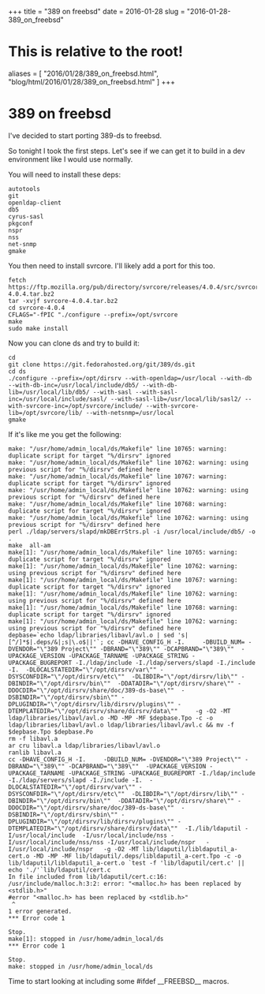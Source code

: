 +++
title = "389 on freebsd"
date = 2016-01-28
slug = "2016-01-28-389_on_freebsd"
# This is relative to the root!
aliases = [ "2016/01/28/389_on_freebsd.html", "blog/html/2016/01/28/389_on_freebsd.html" ]
+++
# 389 on freebsd

I\'ve decided to start porting 389-ds to freebsd.

So tonight I took the first steps. Let\'s see if we can get it to build
in a dev environment like I would use normally.

You will need to install these deps:

    autotools
    git
    openldap-client
    db5
    cyrus-sasl
    pkgconf
    nspr
    nss
    net-snmp
    gmake

You then need to install svrcore. I\'ll likely add a port for this too.

    fetch https://ftp.mozilla.org/pub/directory/svrcore/releases/4.0.4/src/svrcore-4.0.4.tar.bz2
    tar -xvjf svrcore-4.0.4.tar.bz2
    cd svrcore-4.0.4
    CFLAGS="-fPIC "./configure --prefix=/opt/svrcore
    make
    sudo make install

Now you can clone ds and try to build it:

    cd
    git clone https://git.fedorahosted.org/git/389/ds.git
    cd ds
    ./configure --prefix=/opt/dirsrv --with-openldap=/usr/local --with-db --with-db-inc=/usr/local/include/db5/ --with-db-lib=/usr/local/lib/db5/ --with-sasl --with-sasl-inc=/usr/local/include/sasl/ --with-sasl-lib=/usr/local/lib/sasl2/ --with-svrcore-inc=/opt/svrcore/include/ --with-svrcore-lib=/opt/svrcore/lib/ --with-netsnmp=/usr/local
    gmake

If it\'s like me you get the following:

    make: "/usr/home/admin_local/ds/Makefile" line 10765: warning: duplicate script for target "%/dirsrv" ignored
    make: "/usr/home/admin_local/ds/Makefile" line 10762: warning: using previous script for "%/dirsrv" defined here
    make: "/usr/home/admin_local/ds/Makefile" line 10767: warning: duplicate script for target "%/dirsrv" ignored
    make: "/usr/home/admin_local/ds/Makefile" line 10762: warning: using previous script for "%/dirsrv" defined here
    make: "/usr/home/admin_local/ds/Makefile" line 10768: warning: duplicate script for target "%/dirsrv" ignored
    make: "/usr/home/admin_local/ds/Makefile" line 10762: warning: using previous script for "%/dirsrv" defined here
    perl ./ldap/servers/slapd/mkDBErrStrs.pl -i /usr/local/include/db5/ -o .
    make  all-am
    make[1]: "/usr/home/admin_local/ds/Makefile" line 10765: warning: duplicate script for target "%/dirsrv" ignored
    make[1]: "/usr/home/admin_local/ds/Makefile" line 10762: warning: using previous script for "%/dirsrv" defined here
    make[1]: "/usr/home/admin_local/ds/Makefile" line 10767: warning: duplicate script for target "%/dirsrv" ignored
    make[1]: "/usr/home/admin_local/ds/Makefile" line 10762: warning: using previous script for "%/dirsrv" defined here
    make[1]: "/usr/home/admin_local/ds/Makefile" line 10768: warning: duplicate script for target "%/dirsrv" ignored
    make[1]: "/usr/home/admin_local/ds/Makefile" line 10762: warning: using previous script for "%/dirsrv" defined here
    depbase=`echo ldap/libraries/libavl/avl.o | sed 's|[^/]*$|.deps/&|;s|\.o$||'`; cc -DHAVE_CONFIG_H -I.     -DBUILD_NUM= -DVENDOR="\"389 Project\"" -DBRAND="\"389\"" -DCAPBRAND="\"389\""  -UPACKAGE_VERSION -UPACKAGE_TARNAME -UPACKAGE_STRING -UPACKAGE_BUGREPORT -I./ldap/include -I./ldap/servers/slapd -I./include -I.  -DLOCALSTATEDIR="\"/opt/dirsrv/var\"" -DSYSCONFDIR="\"/opt/dirsrv/etc\""  -DLIBDIR="\"/opt/dirsrv/lib\"" -DBINDIR="\"/opt/dirsrv/bin\""  -DDATADIR="\"/opt/dirsrv/share\"" -DDOCDIR="\"/opt/dirsrv/share/doc/389-ds-base\""  -DSBINDIR="\"/opt/dirsrv/sbin\"" -DPLUGINDIR="\"/opt/dirsrv/lib/dirsrv/plugins\"" -DTEMPLATEDIR="\"/opt/dirsrv/share/dirsrv/data\""     -g -O2 -MT ldap/libraries/libavl/avl.o -MD -MP -MF $depbase.Tpo -c -o ldap/libraries/libavl/avl.o ldap/libraries/libavl/avl.c && mv -f $depbase.Tpo $depbase.Po
    rm -f libavl.a
    ar cru libavl.a ldap/libraries/libavl/avl.o
    ranlib libavl.a
    cc -DHAVE_CONFIG_H -I.     -DBUILD_NUM= -DVENDOR="\"389 Project\"" -DBRAND="\"389\"" -DCAPBRAND="\"389\""  -UPACKAGE_VERSION -UPACKAGE_TARNAME -UPACKAGE_STRING -UPACKAGE_BUGREPORT -I./ldap/include -I./ldap/servers/slapd -I./include -I.  -DLOCALSTATEDIR="\"/opt/dirsrv/var\"" -DSYSCONFDIR="\"/opt/dirsrv/etc\""  -DLIBDIR="\"/opt/dirsrv/lib\"" -DBINDIR="\"/opt/dirsrv/bin\""  -DDATADIR="\"/opt/dirsrv/share\"" -DDOCDIR="\"/opt/dirsrv/share/doc/389-ds-base\""  -DSBINDIR="\"/opt/dirsrv/sbin\"" -DPLUGINDIR="\"/opt/dirsrv/lib/dirsrv/plugins\"" -DTEMPLATEDIR="\"/opt/dirsrv/share/dirsrv/data\""  -I./lib/ldaputil -I/usr/local/include  -I/usr/local/include/nss -I/usr/local/include/nss/nss -I/usr/local/include/nspr   -I/usr/local/include/nspr   -g -O2 -MT lib/ldaputil/libldaputil_a-cert.o -MD -MP -MF lib/ldaputil/.deps/libldaputil_a-cert.Tpo -c -o lib/ldaputil/libldaputil_a-cert.o `test -f 'lib/ldaputil/cert.c' || echo './'`lib/ldaputil/cert.c
    In file included from lib/ldaputil/cert.c:16:
    /usr/include/malloc.h:3:2: error: "<malloc.h> has been replaced by <stdlib.h>"
    #error "<malloc.h> has been replaced by <stdlib.h>"
     ^
    1 error generated.
    *** Error code 1

    Stop.
    make[1]: stopped in /usr/home/admin_local/ds
    *** Error code 1

    Stop.
    make: stopped in /usr/home/admin_local/ds

Time to start looking at including some #ifdef \_\_FREEBSD\_\_ macros.
